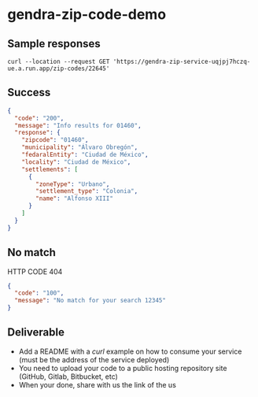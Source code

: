# gendra-zip-code-demo

## Sample responses


    curl --location --request GET 'https://gendra-zip-service-uqjpj7hczq-ue.a.run.app/zip-codes/22645'

## Success

```json
{
  "code": "200",
  "message": "Info results for 01460",
  "response": {
    "zipcode": "01460",
    "municipality": "Álvaro Obregón",
    "fedaralEntity": "Ciudad de México",
    "locality": "Ciudad de México",
    "settlements": [
      {
        "zoneType": "Urbano",
        "settlement_type": "Colonia",
        "name": "Alfonso XIII"
      }
    ]
  }
}
```

## No match 


HTTP CODE 404

```json
{
  "code": "100",
  "message": "No match for your search 12345"
}
```


## Deliverable
- Add a README with a *curl* example on how to consume your service (must be the address of the service deployed)
- You need to upload your code to a public hosting repository site (GitHub, Gitlab, Bitbucket, etc)
- When your done, share with us the link of the us
